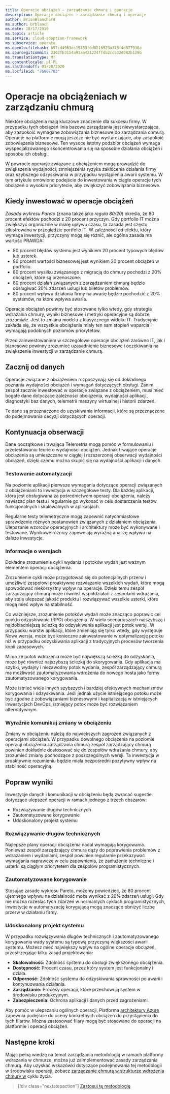 ```yaml
---
title: Operacje obciążeń — zarządzanie chmurą i operacje
description: Operacje obciążeń — zarządzanie chmurą i operacje
author: BrianBlanchard
ms.author: brblanch
ms.date: 10/17/2019
ms.topic: article
ms.service: cloud-adoption-framework
ms.subservice: operate
ms.openlocfilehash: b97cd4963dc19753f0d8216923a376f4d077930a
ms.sourcegitcommit: 2362fb3154a91aa421224ffdb2cc632d982b129b
ms.translationtype: MT
ms.contentlocale: pl-PL
ms.lasthandoff: 01/28/2020
ms.locfileid: "76807703"
---
```

# <a name="workload-operations-in-cloud-management"></a>Operacje na obciążeniach w zarządzaniu chmurą

Niektóre obciążenia mają kluczowe znaczenie dla sukcesu firmy. W przypadku tych obciążeń linia bazowa zarządzania jest niewystarczająca, aby zaspokoić wymagane zobowiązania biznesowe do zarządzania chmurą. Operacje na platformie mogą jeszcze nie być wystarczające, aby zaspokoić zobowiązania biznesowe. Ten wysoce istotny podzbiór obciążeń wymaga wyspecjalizowanego skoncentrowania się na sposobie działania obciążeń i sposobu ich obsługi.

W powrocie operacje związane z obciążeniem mogą prowadzić do zwiększenia wydajności, zmniejszenia ryzyka zakłócenia działania firmy oraz szybszego odzyskiwania w przypadku wystąpienia awarii systemu. W tym artykule omówiono podejście do inwestowania w ciągłe operacje tych obciążeń o wysokim priorytecie, aby zwiększyć zobowiązania biznesowe.

## <a name="when-to-invest-in-workload-operations"></a>Kiedy inwestować w operacje obciążeń

_Zasada wykresu Pareto_ (znana także jako _reguła 80/20_) określa, że 80 procent efektów pochodzi z 20 procent przyczyn. Gdy portfolio IT można zwiększyć organicznie w miarę upływu czasu, ta zasada jest często zilustrowana w przeglądzie portfolio IT. W zależności od efektu, który wymaga inwestycji, przyczyny mogą się różnić, ale ogólna zasada ma wartość PRAWDA:

- 80 procent błędów systemu jest wynikiem 20 procent typowych błędów lub usterek.
- 80 procent wartości biznesowej jest wynikiem 20 procent obciążeń w portfolio.
- 80 procent wysiłku związanego z migracją do chmury pochodzi z 20% obciążeń, które są przenoszone.
- 80 procent działań związanych z zarządzaniem chmurą będzie obsługiwać 20% zdarzeń usługi lub biletów problemów.
- 80 procent wpływu działania firmy na awarię będzie pochodzić z 20% systemów, na które wpływa awaria.

Operacje obciążeń powinny być stosowane tylko wtedy, gdy strategia wdrażania chmury, wyniki biznesowe i metryki operacyjne są dobrze zrozumiałe. Jest to zmiana modelu z klasycznego widoku IT. Tradycyjnie zakłada się, że wszystkie obciążenia miały ten sam stopień wsparcia i wymagają podobnych poziomów priorytetów.

Przed zainwestowaniem w szczegółowe operacje obciążeń zarówno IT, jak i biznesowe powinny zrozumieć uzasadnienie biznesowe i oczekiwania na zwiększenie inwestycji w zarządzanie chmurą.

## <a name="start-with-the-data"></a>Zacznij od danych

Operacje związane z obciążeniem rozpoczynają się od dokładnego poznania wydajności obciążeń i wymagań dotyczących obsługi. Zanim zespół zacznie inwestować w operacje związane z obciążeniem, musi mieć bogate dane dotyczące zależności obciążenia, wydajności aplikacji, diagnostyki baz danych, telemetrii maszyny wirtualnej i historii zdarzeń.

Te dane są przeznaczone do uzyskiwania informacji, które są przeznaczone do podejmowania decyzji dotyczących operacji.

## <a name="continued-observation"></a>Kontynuacja obserwacji

Dane początkowe i trwająca Telemetria mogą pomóc w formułowaniu i przetestowaniu teorie o wydajności obciążeń. Jednak trwające operacje obciążenia są umieszczane w ciągłej i rozszerzonej obserwacji wydajności obciążeń, dzięki czemu można skupić się na wydajności aplikacji i danych.

### <a name="test-the-automation"></a>Testowanie automatyzacji

Na poziomie aplikacji pierwsze wymagania dotyczące operacji związanych z obciążeniami to inwestycja w szczegółowe testy. Dla każdej aplikacji, która jest obsługiwana za pośrednictwem operacji obciążenia, należy nawiązać plan testu i regularnie go wykonać w celu dostarczenia testów funkcjonalnych i skalowalnych w aplikacjach.

Regularne testy telemetryczne mogą zapewnić natychmiastowe sprawdzenie różnych postanowień związanych z działaniem obciążenia. Ulepszanie wzorców operacyjnych i architektury może być wykonywane i testowane. Wynikowe różnicy zapewniają wyraźną analizę wpływu na dalsze inwestycje.

### <a name="understand-releases"></a>Informacje o wersjach

Dokładne zrozumienie cykli wydania i potoków wydań jest ważnym elementem operacji obciążenia.

Zrozumienie cykli może przygotować się do potencjalnych przerw i umożliwić zespołowi proaktywne rozwiązanie wszelkich wydań, które mogą spowodować niekorzystny wpływ na operacje. Dzięki temu zespół zarządzający chmurą może również współdziałać z zespołami wdrażania, aby stale ulepszać jakość produktu i rozwiązywać wszelkie usterki, które mogą mieć wpływ na stabilność.

Co ważniejsze, zrozumienie potoków wydań może znacząco poprawić cel punktu odzyskiwania (RPO) obciążenia. W wielu scenariuszach najszybszą i najdokładniejszą ścieżką do odzyskiwania aplikacji jest potok wersji. W przypadku warstw aplikacji, które zmieniają się tylko wtedy, gdy występuje Nowa wersja, może być konieczne zainwestowanie w optymalizację potoku niż w przypadku odzyskiwania aplikacji z tradycyjnych procesów tworzenia kopii zapasowych.

Mimo że potok wdrożenia może być największą ścieżką do odzyskania, może być również najszybszą ścieżką do skorygowania. Gdy aplikacja ma szybki, wydajny i niezawodny potok wydania, zespół zarządzający chmurą ma możliwość zautomatyzowania wdrożenia do nowego hosta jako formy zautomatyzowanego korygowania.

Może istnieć wiele innych szybszych i bardziej efektywnych mechanizmów korygowania i odzyskiwania. Jeśli jednak użycie istniejącego potoku może być zgodne z zobowiązaniami biznesowymi i kapitalizacją w istniejących inwestycjach DevOps, istniejący potok może być rozwiązaniem alternatywnym.

### <a name="clearly-communicate-changes-to-the-workload"></a>Wyraźnie komunikuj zmiany w obciążeniu

Zmiany w obciążeniu należą do największych zagrożeń związanych z operacjami obciążeń. W przypadku dowolnego obciążenia na poziomie operacji obciążenia zarządzania chmurą zespół zarządzający chmurą powinien dokładnie dostosować się do zespołów wdrażania chmury, aby zrozumieć zmiany pochodzące z poszczególnych wersji. Ta inwestycja w proaktywnie rozumieniu będzie miała bezpośredni pozytywny wpływ na stabilność operacyjną.

## <a name="improve-outcomes"></a>Popraw wyniki

Inwestycje danych i komunikacji w obciążeniu będą zwracać sugestie dotyczące ulepszeń operacji w ramach jednego z trzech obszarów:

- Rozwiązywanie długów technicznych
- Zautomatyzowane korygowanie
- Udoskonalony projekt systemu

### <a name="technical-debt-resolution"></a>Rozwiązywanie długów technicznych

Najlepsze plany operacji obciążenia nadal wymagają korygowania. Ponieważ zespół zarządzający chmurą dąży do poprawienia problemów z wdrażaniem i wydaniami, zespół powinien regularnie przekazywać wymagania naprawcze w celu zapewnienia, że zadłużenie techniczne i usterki są ciągłym priorytetem dla zespołów programistycznych.

### <a name="automated-remediation"></a>Zautomatyzowane korygowanie

Stosując zasadę wykresu Pareto, możemy powiedzieć, że 80 procent ujemnego wpływu na działalność może wynikać z 20% zdarzeń usługi. Gdy nie można rozesłać tych zdarzeń w normalnych cyklach programistycznych, inwestycje w automatyzację korygującą mogą znacząco obniżyć liczbę przerw w działaniu firmy.

### <a name="improved-system-design"></a>Udoskonalony projekt systemu

W przypadku rozwiązywania długów technicznych i zautomatyzowanego korygowania wady systemu są typową przyczyną większości awarii systemu. Możesz mieć największy wpływ na ogólne operacje obciążeń, przestrzegając kilku zasad projektowania:

- **Skalowalność:** Zdolność systemu do obsługi zwiększonego obciążenia.
- **Dostępność:** Procent czasu, przez który system jest funkcjonalny i działa.
- **Odporność:** Zdolność systemu do odzyskiwania sprawności po awarii i kontynuowania działania.
- **Zarządzanie:** Procesy operacji, które przechowują system w środowisku produkcyjnym.
- **Zabezpieczenia:** Ochrona aplikacji i danych przed zagrożeniami.

Aby pomóc w ulepszaniu ogólnych operacji, Platforma [architektury Azure](https://docs.microsoft.com/azure/architecture/guide/pillars) zapewnia podejście do oceny konkretnych obciążeń do przystąpienia do tych filarów. Można zastosować filary mogą być stosowane do operacji na platformie i operacji obciążeń.

## <a name="next-steps"></a>Następne kroki

Mając pełną wiedzę na temat zarządzania metodologią w ramach platformy wdrażania w chmurze, można już zaimplementować zasady zarządzania chmurą. Aby uzyskać wskazówki dotyczące podejmowania tej metodologii w środowisku operacji, zobacz [zarządzanie chmurą w strukturze wdrożenia chmury w](../index.md) cyklu życia.

> [!div class="nextstepaction"]
> [Zastosuj tę metodologię](../index.md)
